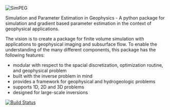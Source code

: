 ![SimPEG](https://raw.github.com/simpeg/simpeg/master/docs/simpeg-logo.png)

Simulation and Parameter Estimation in Geophysics  -  A python package for simulation and gradient based parameter estimation in the context of geophysical applications.

The vision is to create a package for finite volume simulation with applications to geophysical imaging and subsurface flow. To enable the understanding of the many different components, this package has the following features:

* modular with respect to the spacial discretization, optimization routine, and geophysical problem
* built with the inverse problem in mind
* provides a framework for geophysical and hydrogeologic problems
* supports 1D, 2D and 3D problems
* designed for large-scale inversions

[![Build Status](https://travis-ci.org/simpeg/simpeg.png)](https://travis-ci.org/simpeg/simpeg)
